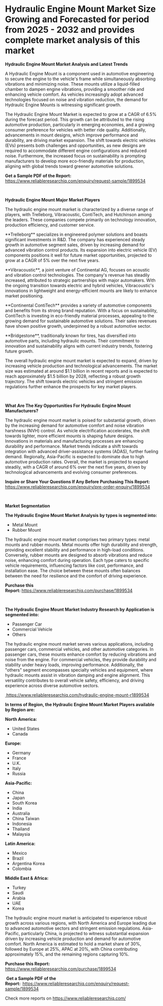 <p><h1>Hydraulic Engine Mount Market Size Growing and Forecasted for period from 2025 - 2032 and provides complete market analysis of this market</h1></p><p><strong>Hydraulic Engine Mount Market Analysis and Latest Trends</strong></p>
<p><p>A Hydraulic Engine Mount is a component used in automotive engineering to secure the engine to the vehicle's frame while simultaneously absorbing vibrations and minimizing noise. These mounts utilize a liquid-filled chamber to dampen engine vibrations, providing a smoother ride and enhancing vehicle comfort. As vehicles increasingly adopt advanced technologies focused on noise and vibration reduction, the demand for Hydraulic Engine Mounts is witnessing significant growth.</p><p>The Hydraulic Engine Mount Market is expected to grow at a CAGR of 6.5% during the forecast period. This growth can be attributed to the rising automotive production, particularly in emerging economies, and a growing consumer preference for vehicles with better ride quality. Additionally, advancements in mount designs, which improve performance and durability, are driving market expansion. The shift towards electric vehicles (EVs) presents both challenges and opportunities, as new designs are required to accommodate different engine configurations and reduced noise. Furthermore, the increased focus on sustainability is prompting manufacturers to develop more eco-friendly materials for production, aligning with global trends toward greener automotive solutions.</p></p>
<p><strong>Get a Sample PDF of the Report:&nbsp;</strong> <a href="https://www.reliableresearchiq.com/enquiry/request-sample/1899534?utm_campaign=3200&utm_medium=2&utm_source=Github&utm_content=ia&utm_term=11042025&utm_id=hydraulic-engine-mount">https://www.reliableresearchiq.com/enquiry/request-sample/1899534</a></p>
<p>&nbsp;</p>
<p><strong>Hydraulic Engine Mount Major Market Players</strong></p>
<p><p>The hydraulic engine mount market is characterized by a diverse range of players, with Trelleborg, Vibracoustic, ContiTech, and Hutchinson among the leaders. These companies compete primarily on technology innovation, production efficiency, and customer service.</p><p>**Trelleborg** specializes in engineered polymer solutions and boasts significant investments in R&D. The company has experienced steady growth in automotive segment sales, driven by increasing demand for advanced vibration control products. Its expansion into electric vehicle (EV) components positions it well for future market opportunities, projected to grow at a CAGR of 5% over the next five years.</p><p>**Vibracoustic**, a joint venture of Continental AG, focuses on acoustic and vibration control technologies. The company's revenue has steadily increased, attributed to strategic partnerships with major automakers. With the ongoing transition towards electric and hybrid vehicles, Vibracoustic's innovations in lightweight and energy-efficient mounts are likely to enhance market positioning.</p><p>**Continental ContiTech** provides a variety of automotive components and benefits from its strong brand reputation. With a focus on sustainability, ContiTech is investing in eco-friendly material processes, appealing to the growing demand for sustainable automotive solutions. Their sales revenues have shown positive growth, underpinned by a robust automotive sector.</p><p>**Bridgestone**, traditionally known for tires, has diversified into automotive parts, including hydraulic mounts. Their commitment to innovation and sustainability aligns with current industry trends, fostering future growth.</p><p>The overall hydraulic engine mount market is expected to expand, driven by increasing vehicle production and technological advancements. The market size was estimated at around $1.1 billion in recent reports and is expected to reach approximately $1.5 billion by 2028, reflecting a robust growth trajectory. The shift towards electric vehicles and stringent emission regulations further enhance the prospects for key market players.</p></p>
<p>&nbsp;</p>
<p><strong>What Are The Key Opportunities For Hydraulic Engine Mount Manufacturers?</strong></p>
<p><p>The hydraulic engine mount market is poised for substantial growth, driven by the increasing demand for automotive comfort and noise vibration harshness (NVH) control. As vehicle electrification accelerates, the shift towards lighter, more efficient mounts is shaping future designs. Innovations in materials and manufacturing processes are enhancing durability and performance. Market trends indicate a shift towards integration with advanced driver-assistance systems (ADAS), further fueling demand. Regionally, Asia-Pacific is expected to dominate due to high automotive production rates. Overall, the market is projected to expand steadily, with a CAGR of around 6% over the next five years, driven by technological advancements and evolving consumer preferences.</p></p>
<p><strong>Inquire or Share Your Questions If Any Before Purchasing This Report:</strong> <a href="https://www.reliableresearchiq.com/enquiry/pre-order-enquiry/1899534?utm_campaign=3200&utm_medium=2&utm_source=Github&utm_content=ia&utm_term=11042025&utm_id=hydraulic-engine-mount">https://www.reliableresearchiq.com/enquiry/pre-order-enquiry/1899534</a></p>
<p>&nbsp;</p>
<p><strong>Market Segmentation</strong></p>
<p><strong>The Hydraulic Engine Mount Market Analysis by types is segmented into:</strong></p>
<p><ul><li>Metal Mount</li><li>Rubber Mount</li></ul></p>
<p><p>The hydraulic engine mount market comprises two primary types: metal mounts and rubber mounts. Metal mounts offer high durability and strength, providing excellent stability and performance in high-load conditions. Conversely, rubber mounts are designed to absorb vibrations and reduce noise, enhancing comfort during operation. Each type caters to specific vehicle requirements, influencing factors like cost, performance, and installation ease. The choice between these mounts often balances between the need for resilience and the comfort of driving experience.</p></p>
<p><strong>Purchase this Report:&nbsp;</strong><a href="https://www.reliableresearchiq.com/purchase/1899534?utm_campaign=3200&utm_medium=2&utm_source=Github&utm_content=ia&utm_term=11042025&utm_id=hydraulic-engine-mount">https://www.reliableresearchiq.com/purchase/1899534</a></p>
<p>&nbsp;</p>
<p><strong>The Hydraulic Engine Mount Market Industry Research by Application is segmented into:</strong></p>
<p><ul><li>Passenger Car</li><li>Commercial Vehicle</li><li>Others</li></ul></p>
<p><p>The hydraulic engine mount market serves various applications, including passenger cars, commercial vehicles, and other automotive categories. In passenger cars, these mounts enhance comfort by reducing vibrations and noise from the engine. For commercial vehicles, they provide durability and stability under heavy loads, improving performance. Additionally, the "others" segment encompasses specialty vehicles and equipment, where hydraulic mounts assist in vibration damping and engine alignment. This versatility contributes to overall vehicle safety, efficiency, and driving experience across diverse automotive sectors.</p></p>
<p><a href="https://www.reliableresearchiq.com/hydraulic-engine-mount-r1899534?utm_campaign=3200&utm_medium=2&utm_source=Github&utm_content=ia&utm_term=11042025&utm_id=hydraulic-engine-mount">&nbsp;https://www.reliableresearchiq.com/hydraulic-engine-mount-r1899534</a></p>
<p><strong>In terms of Region, the Hydraulic Engine Mount Market Players available by Region are:</strong></p>
<p>
    <p> <strong> North America: </strong>
        <ul>
            <li>United States</li>
            <li>Canada</li>
        </ul>
        </p> 
    <p> <strong> Europe: </strong>
        <ul>
            <li>Germany</li>
            <li>France</li>
            <li>U.K.</li>
            <li>Italy</li>
            <li>Russia</li>
        </ul>
        </p> 
    <p> <strong> Asia-Pacific: </strong>
        <ul>
            <li>China</li>
            <li>Japan</li>
            <li>South Korea</li>
            <li>India</li>
            <li>Australia</li>
            <li>China Taiwan</li>
            <li>Indonesia</li>
            <li>Thailand</li>
            <li>Malaysia</li>
        </ul>
        </p> 
    <p> <strong> Latin America: </strong>
        <ul>
            <li>Mexico</li>
            <li>Brazil</li>
            <li>Argentina Korea</li>
            <li>Colombia</li>
        </ul>
        </p> 
    <p> <strong> Middle East & Africa: </strong>
        <ul>
            <li>Turkey</li>
            <li>Saudi</li>
            <li>Arabia</li>
            <li>UAE</li>
            <li>Korea</li>
        </ul>
    </p>
    </p>
<p><p>The hydraulic engine mount market is anticipated to experience robust growth across various regions, with North America and Europe leading due to advanced automotive sectors and stringent emission regulations. Asia-Pacific, particularly China, is projected to witness substantial expansion driven by increasing vehicle production and demand for automotive comfort. North America is estimated to hold a market share of 30%, followed by Europe at 25%, APAC at 20%, with China contributing approximately 15%, and the remaining regions capturing 10%.</p></p>
<p><strong>Purchase this Report: </strong><a href="https://www.reliableresearchiq.com/purchase/1899534?utm_campaign=3200&utm_medium=2&utm_source=Github&utm_content=ia&utm_term=11042025&utm_id=hydraulic-engine-mount">https://www.reliableresearchiq.com/purchase/1899534</a></p>
<p>&nbsp;<strong>Get a Sample PDF of the Report:&nbsp;&nbsp;</strong><a href="https://www.reliableresearchiq.com/enquiry/request-sample/1899534?utm_campaign=3200&utm_medium=2&utm_source=Github&utm_content=ia&utm_term=11042025&utm_id=hydraulic-engine-mount">https://www.reliableresearchiq.com/enquiry/request-sample/1899534</a></p>
<p><strong></strong></p>
<p>Check more reports on <a href="https://www.reliableresearchiq.com/?utm_campaign=3200&utm_medium=2&utm_source=Github&utm_content=ia&utm_term=11042025&utm_id=hydraulic-engine-mount">https://www.reliableresearchiq.com/</a></p>